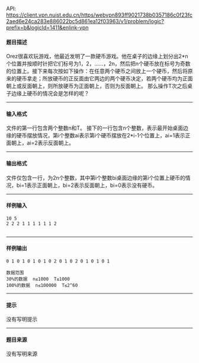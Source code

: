 API: https://client.vpn.nuist.edu.cn/https/webvpn893ff9021738b0357186c0f23fc2aed6e24ca283e886022bc5d861ea12f03963/v1/problem/logic?prefix=b&logicId=1411&enlink-vpn

#### 题目描述

Orez很喜欢玩游戏，他最近发明了一款硬币游戏。他在桌子的边缘上划分出2\*n个位置并按顺时针把它们标号为1，2，……，2n，然后把n个硬币放在标号为奇数的位置上。接下来每次按如下操作：在任意两个硬币之间放上一个硬币，然后将原来的硬币拿走；所放硬币的正反面由它两边的两个硬币决定，若两个硬币均为正面朝上或反面朝上，则所放硬币为正面朝上，否则为反面朝上。 那么操作T次之后桌子边缘上硬币的情况会是怎样的呢？

---

#### 输入格式

文件的第一行包含两个整数n和T。 接下的一行包含n个整数，表示最开始桌面边缘的硬币摆放情况，第i个整数ai表示第i个硬币摆放在2\*i-1个位置上，ai=1表示正面朝上，ai=2表示反面朝上。

---

#### 输出格式

文件仅包含一行，为2n个整数，其中第i个整数bi桌面边缘的第i个位置上硬币的情况，bi=1表示正面朝上，bi=2表示反面朝上，bi=0表示没有硬币。

---

#### 样例输入
```
10 5
2 2 2 1 1 1 1 1 1 2


```

---

#### 样例输出
```
0 1 0 1 0 1 0 1 0 2 0 1 0 2 0 1 0 1 0 1

数据范围
30%的数据  n≤1000  T≤1000
100%的数据  n≤100000  T≤2^60

```

---

#### 提示

没有写明提示

---

#### 题目来源

没有写明来源
